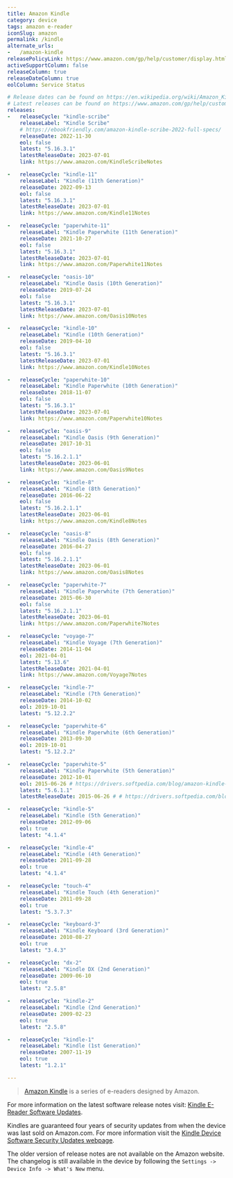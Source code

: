 ```yaml
---
title: Amazon Kindle
category: device
tags: amazon e-reader
iconSlug: amazon
permalink: /kindle
alternate_urls:
-   /amazon-kindle
releasePolicyLink: https://www.amazon.com/gp/help/customer/display.html?nodeId=GKMQC26VQQMM8XSW
activeSupportColumn: false
releaseColumn: true
releaseDateColumn: true
eolColumn: Service Status

# Release dates can be found on https://en.wikipedia.org/wiki/Amazon_Kindle.
# Latest releases can be found on https://www.amazon.com/gp/help/customer/display.html?nodeId=GKMQC26VQQMM8XSW.
releases:
-   releaseCycle: "kindle-scribe"
    releaseLabel: "Kindle Scribe"
    # https://ebookfriendly.com/amazon-kindle-scribe-2022-full-specs/
    releaseDate: 2022-11-30
    eol: false
    latest: "5.16.3.1"
    latestReleaseDate: 2023-07-01
    link: https://www.amazon.com/KindleScribeNotes

-   releaseCycle: "kindle-11"
    releaseLabel: "Kindle (11th Generation)"
    releaseDate: 2022-09-13
    eol: false
    latest: "5.16.3.1"
    latestReleaseDate: 2023-07-01
    link: https://www.amazon.com/Kindle11Notes

-   releaseCycle: "paperwhite-11"
    releaseLabel: "Kindle Paperwhite (11th Generation)"
    releaseDate: 2021-10-27
    eol: false
    latest: "5.16.3.1"
    latestReleaseDate: 2023-07-01
    link: https://www.amazon.com/Paperwhite11Notes

-   releaseCycle: "oasis-10"
    releaseLabel: "Kindle Oasis (10th Generation)"
    releaseDate: 2019-07-24
    eol: false
    latest: "5.16.3.1"
    latestReleaseDate: 2023-07-01
    link: https://www.amazon.com/Oasis10Notes

-   releaseCycle: "kindle-10"
    releaseLabel: "Kindle (10th Generation)"
    releaseDate: 2019-04-10
    eol: false
    latest: "5.16.3.1"
    latestReleaseDate: 2023-07-01
    link: https://www.amazon.com/Kindle10Notes

-   releaseCycle: "paperwhite-10"
    releaseLabel: "Kindle Paperwhite (10th Generation)"
    releaseDate: 2018-11-07
    eol: false
    latest: "5.16.3.1"
    latestReleaseDate: 2023-07-01
    link: https://www.amazon.com/Paperwhite10Notes

-   releaseCycle: "oasis-9"
    releaseLabel: "Kindle Oasis (9th Generation)"
    releaseDate: 2017-10-31
    eol: false
    latest: "5.16.2.1.1"
    latestReleaseDate: 2023-06-01
    link: https://www.amazon.com/Oasis9Notes

-   releaseCycle: "kindle-8"
    releaseLabel: "Kindle (8th Generation)"
    releaseDate: 2016-06-22
    eol: false
    latest: "5.16.2.1.1"
    latestReleaseDate: 2023-06-01
    link: https://www.amazon.com/Kindle8Notes

-   releaseCycle: "oasis-8"
    releaseLabel: "Kindle Oasis (8th Generation)"
    releaseDate: 2016-04-27
    eol: false
    latest: "5.16.2.1.1"
    latestReleaseDate: 2023-06-01
    link: https://www.amazon.com/Oasis8Notes

-   releaseCycle: "paperwhite-7"
    releaseLabel: "Kindle Paperwhite (7th Generation)"
    releaseDate: 2015-06-30
    eol: false
    latest: "5.16.2.1.1"
    latestReleaseDate: 2023-06-01
    link: https://www.amazon.com/Paperwhite7Notes

-   releaseCycle: "voyage-7"
    releaseLabel: "Kindle Voyage (7th Generation)"
    releaseDate: 2014-11-04
    eol: 2021-04-01
    latest: "5.13.6"
    latestReleaseDate: 2021-04-01
    link: https://www.amazon.com/Voyage7Notes

-   releaseCycle: "kindle-7"
    releaseLabel: "Kindle (7th Generation)"
    releaseDate: 2014-10-02
    eol: 2019-10-01
    latest: "5.12.2.2"

-   releaseCycle: "paperwhite-6"
    releaseLabel: "Kindle Paperwhite (6th Generation)"
    releaseDate: 2013-09-30
    eol: 2019-10-01
    latest: "5.12.2.2"

-   releaseCycle: "paperwhite-5"
    releaseLabel: "Kindle Paperwhite (5th Generation)"
    releaseDate: 2012-10-01
    eol: 2015-06-26 # https://drivers.softpedia.com/blog/amazon-kindle-paperwhite-1st-generation-receives-firmware-5-6-1-1-485364.shtml
    latest: "5.6.1.1"
    latestReleaseDate: 2015-06-26 # # https://drivers.softpedia.com/blog/amazon-kindle-paperwhite-1st-generation-receives-firmware-5-6-1-1-485364.shtml

-   releaseCycle: "kindle-5"
    releaseLabel: "Kindle (5th Generation)"
    releaseDate: 2012-09-06
    eol: true
    latest: "4.1.4"

-   releaseCycle: "kindle-4"
    releaseLabel: "Kindle (4th Generation)"
    releaseDate: 2011-09-28
    eol: true
    latest: "4.1.4"

-   releaseCycle: "touch-4"
    releaseLabel: "Kindle Touch (4th Generation)"
    releaseDate: 2011-09-28
    eol: true
    latest: "5.3.7.3"

-   releaseCycle: "keyboard-3"
    releaseLabel: "Kindle Keyboard (3rd Generation)"
    releaseDate: 2010-08-27
    eol: true
    latest: "3.4.3"

-   releaseCycle: "dx-2"
    releaseLabel: "Kindle DX (2nd Generation)"
    releaseDate: 2009-06-10
    eol: true
    latest: "2.5.8"

-   releaseCycle: "kindle-2"
    releaseLabel: "Kindle (2nd Generation)"
    releaseDate: 2009-02-23
    eol: true
    latest: "2.5.8"

-   releaseCycle: "kindle-1"
    releaseLabel: "Kindle (1st Generation)"
    releaseDate: 2007-11-19
    eol: true
    latest: "1.2.1"

---
```


> [Amazon Kindle](https://en.wikipedia.org/wiki/Amazon_Kindle) is a series of e-readers designed by
> Amazon.

For more information on the latest software release notes visit: [Kindle E-Reader Software Updates](https://www.amazon.com/gp/help/customer/display.html?nodeId=GKMQC26VQQMM8XSW).

Kindles are guaranteed four years of security updates from when the device was last sold on
Amazon.com. For more information visit the [Kindle Device Software Security Updates webpage](https://www.amazon.com/gp/help/customer/display.html?nodeId=GF3LDHSB5YM9BYF7).

The older version of release notes are not available on the Amazon website. The changelog is still
available in the device by following the `Settings -> Device Info -> What's New` menu.
